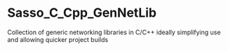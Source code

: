 # Sasso_C_Cpp_GenNetLib
Collection of generic networking libraries in C/C++ ideally simplifying use and allowing quicker project builds
